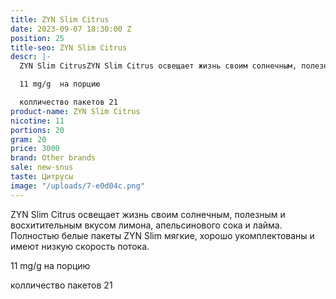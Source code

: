 ```yaml
---
title: ZYN Slim Citrus
date: 2023-09-07 18:30:00 Z
position: 25
title-seo: ZYN Slim Citrus
descr: |-
  ZYN Slim CitrusZYN Slim Citrus освещает жизнь своим солнечным, полезным и восхитительным вкусом лимона, апельсинового сока и лайма. Полностью белые пакеты ZYN Slim мягкие, хорошо укомплектованы и имеют низкую скорость потока.

  11 mg/g  на порцию

  колличество пакетов 21
product-name: ZYN Slim Citrus
nicotine: 11
portions: 20
gram: 20
price: 3000
brand: Other brands
sale: new-snus
taste: Цитрусы
image: "/uploads/7-e0d04c.png"
---
```


ZYN Slim Citrus освещает жизнь своим солнечным, полезным и восхитительным вкусом лимона, апельсинового сока и лайма. Полностью белые пакеты ZYN Slim мягкие, хорошо укомплектованы и имеют низкую скорость потока.

11 mg/g  на порцию

колличество пакетов 21